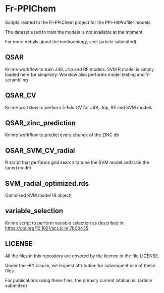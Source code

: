 # Fr-PPIChem
Scripts related to the Fr-PPIChem project for the PPI-HitProfiler models.

The dataset used to train the models is not available at the moment.

For more details about the methodology, see: (article submitted)

## QSAR
Knime workflow to train J48, Jrip and RF models. SVM R model is simply loaded here for simplicity.
Worklow also performs model testing and Y-scrambling

## QSAR_CV
Knime worfklow to perform 5-fold CV for J48, Jrip, RF and SVM models

## QSAR_zinc_prediction
Knime workflow to predict every chunck of the ZINC db

## QSAR_SVM_CV_radial
R script that performs grid search to tune the SVM model and train the tuned model

## SVM_radial_optimized.rds
Optimised SVM model (R object)

## variable_selection
Knime script to perform variable selection as described in: https://doi.org/10.1021/acs.jcim.7b00435

## LICENSE
All the files in this repository are covered by the licence in the file LICENSE.

Under the -BY clause, we request attribution for subsequent use of these files.

For publications using these files, the primary current citation is:
(article submitted)

